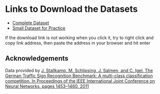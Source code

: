 # Links to Download the Datasets

- [Complete Dataset](https://cdn.cs50.net/ai/2020/x/projects/5/gtsrb.zip)
- [Small Dataset for Practice](https://cdn.cs50.net/ai/2020/x/projects/5/gtsrb-small.zip)

If the download link is not working when you click it, try to right click and copy link address, then paste the address in your browser and hit enter

## Acknowledgements

Data provided by [J. Stallkamp, M. Schlipsing, J. Salmen, and C. Igel. The German Traffic Sign Recognition Benchmark: A multi-class classification competition. In Proceedings of the IEEE International Joint Conference on Neural Networks, pages 1453–1460. 2011](https://ieeexplore.ieee.org/document/6033395)
